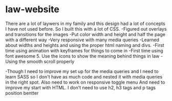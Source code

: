 # law-website

There are a lot of laywers in my family and this design had a lot of concepts I have not used before. So I built this with a lot of CSS. 
-Figured out overlays and transitions for the images 
-Put color width and height and half the page with a different way
-Very responsive with many media queries 
-Learned about widths and heights and using the proper html naming and divs. 
-First time using animation with keyframes for things to come in
-First time using font awesome 5. Use the icons to show the meaning behind things in law
-Using the smooth scroll properly 

-Though I need to improve my set up for the media queries and I need to learn SASS so I don't have 
as much code and nested it with media queries in the right spot. Also need to work on responsive toggle menu
And need to improve my start with HTML. I don't need to use h2, h3 tags and p tags position bentter
